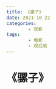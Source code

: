 ```yaml
---
title: 《骡子》
date: 2021-10-22
categories:
        - 观影
tags:
        - 电影
        - 观后感
---
```


# 《骡子》
